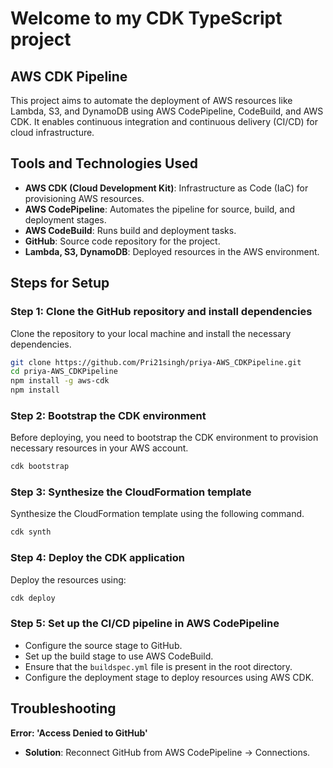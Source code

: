 # Welcome to my CDK TypeScript project

## AWS CDK Pipeline 
This project aims to automate the deployment of AWS resources like Lambda, S3, and DynamoDB using AWS CodePipeline, CodeBuild, and AWS CDK. It enables continuous integration and continuous delivery (CI/CD) for cloud infrastructure.

## Tools and Technologies Used
- **AWS CDK (Cloud Development Kit)**: Infrastructure as Code (IaC) for provisioning AWS resources.
- **AWS CodePipeline**: Automates the pipeline for source, build, and deployment stages.
- **AWS CodeBuild**: Runs build and deployment tasks.
- **GitHub**: Source code repository for the project.
- **Lambda, S3, DynamoDB**: Deployed resources in the AWS environment.

## Steps for Setup
### Step 1: Clone the GitHub repository and install dependencies
Clone the repository to your local machine and install the necessary dependencies.
```bash
git clone https://github.com/Pri21singh/priya-AWS_CDKPipeline.git
cd priya-AWS_CDKPipeline
npm install -g aws-cdk
npm install
```
### Step 2: Bootstrap the CDK environment
Before deploying, you need to bootstrap the CDK environment to provision necessary resources in your AWS account.

```bash
cdk bootstrap
```
### Step 3: Synthesize the CloudFormation template
Synthesize the CloudFormation template using the following command.

```bash
cdk synth
```
### Step 4: Deploy the CDK application
Deploy the resources using:

```bash
cdk deploy
```

### Step 5: Set up the CI/CD pipeline in AWS CodePipeline
- Configure the source stage to GitHub.
- Set up the build stage to use AWS CodeBuild.
- Ensure that the `buildspec.yml` file is present in the root directory.
- Configure the deployment stage to deploy resources using AWS CDK.

## Troubleshooting
**Error: 'Access Denied to GitHub'**
- **Solution**: Reconnect GitHub from AWS CodePipeline → Connections.
